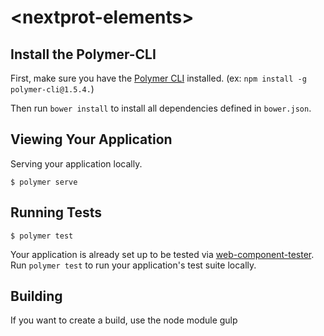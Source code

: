 # \<nextprot-elements\>


## Install the Polymer-CLI

First, make sure you have the [Polymer CLI](https://www.npmjs.com/package/polymer-cli) installed. 
(ex: ```npm install -g polymer-cli@1.5.4.```)

Then run `bower install` to install all dependencies defined in `bower.json`.

## Viewing Your Application

Serving your application locally.

```
$ polymer serve
```

## Running Tests

```
$ polymer test
```

Your application is already set up to be tested via [web-component-tester](https://github.com/Polymer/web-component-tester). Run `polymer test` to run your application's test suite locally.

## Building

If you want to create a build, use the node module gulp
